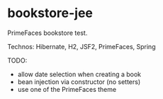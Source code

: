 bookstore-jee
=============

PrimeFaces bookstore test.

Technos: Hibernate, H2, JSF2, PrimeFaces, Spring


TODO:
- allow date selection when creating a book
- bean injection via constructor (no setters)
- use one of the PrimeFaces theme
